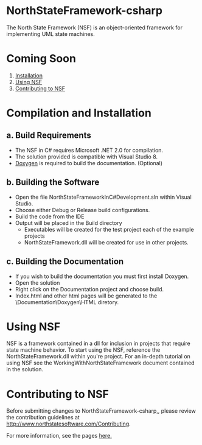 NorthStateFramework-csharp
==========================

The North State Framework (NSF) is an object-oriented framework for implementing UML state machines.

Coming Soon
===========

1. [Installation](#compilation-and-installation)
2. [Using NSF](#using-nsf)
3. [Contributing to NSF](#contributing-to-nsf) 

Compilation and Installation
============================

a. Build Requirements
---------------------
* The NSF in C# requires Microsoft .NET 2.0 for compilation.  
* The solution provided is compatible with Visual Studio 8.
* <a href="http://www.doxygen.org/">Doxygen</a> is required to build the documentation. (Optional)

b. Building the Software
------------------------
* Open the file NorthStateFrameworkInC#Development.sln within Visual Studio.
* Choose either Debug or Release build configurations.
* Build the code from the IDE
* Output will be placed in the Build directory
	* Executables will be created for the test project each of the example projects
	* NorthStateFramework.dll will be created for use in other projects.

c. Building the Documentation
-----------------------------
* If you wish to build the documentation you must first install Doxygen.
* Open the solution
* Right click on the Documentation project and choose build.
* Index.html and other html pages will be generated to the \Documentation\Doxygen\HTML diretory.

Using NSF
=========
NSF is a framework contained in a dll for inclusion in projects that require state machine behavior.  To start using the NSF, reference the NorthStateFramework.dll within you're project.  For an in-depth tutorial on using NSF see the WorkingWithNorthStateFramework document contained in the solution.


Contributing to NSF
====================
Before submitting changes to NorthStateFramework-csharp,, please review the contribution guidelines at http://www.northstatesoftware.com/Contributing.

For more information, see the pages <a href="http://northstatesoftware.github.io/NorthStateFramework-csharp/index.html">here.</a>
